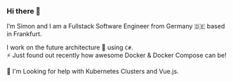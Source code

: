 ### Hi there 👋

I’m Simon and I am a Fullstack Software Engineer from Germany 🇩🇪 based in Frankfurt.  

I work on the future architecture 🔭 using `C#`.  
⚡ Just found out recently how awesome Docker & Docker Compose can be!  
  
🤔 I'm Looking for help with Kubernetes Clusters and Vue.js.
